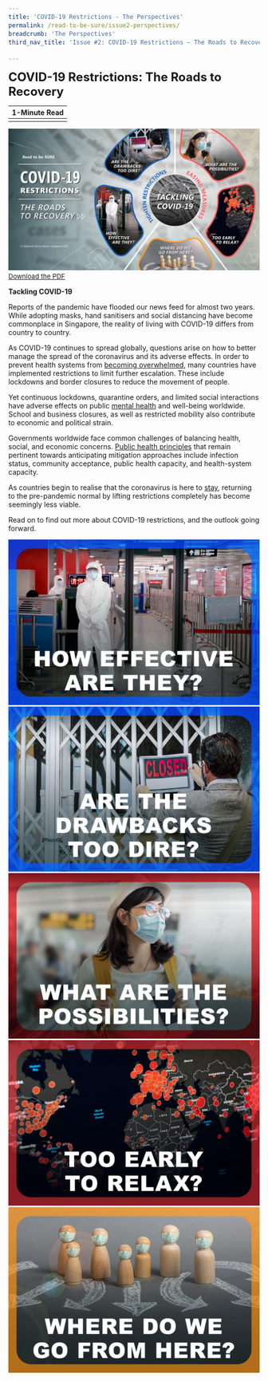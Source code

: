 ```yaml
---
title: 'COVID-19 Restrictions - The Perspectives'
permalink: /read-to-be-sure/issue2-perspectives/
breadcrumb: 'The Perspectives'
third_nav_title: 'Issue #2: COVID-19 Restrictions — The Roads to Recovery'

---
```


**<font size=5>COVID-19 Restrictions: The Roads to Recovery</font>**

| **1-Minute Read** |
| :---------------: |
|                   |

![](../images/rtbs2-visualmap.jpg)
<font size=2><a href="https://staging-nlb-sure.netlify.app/images/RTBS2-visualmap.pdf" target=_new>Download the PDF</a></font>



**Tackling COVID-19** 

Reports of the pandemic have flooded our news feed for almost two years. While adopting masks, hand sanitisers and social distancing have become commonplace in Singapore, the reality of living with COVID-19 differs from country to country. 

 

As COVID-19 continues to spread globally, questions arise on how to better manage the spread of the coronavirus and its adverse effects. In order to prevent health systems from [becoming overwhelmed](https://www.thelancet.com/journals/lancet/article/PIIS0140-6736(20)32007-9/fulltext), many countries have implemented restrictions to limit further escalation. These include lockdowns and border closures to reduce the movement of people. 

 

Yet continuous lockdowns, quarantine orders, and limited social interactions have adverse effects on public [mental health](https://www.thelancet.com/journals/lancet/article/PIIS0140-6736(21)02143-7/fulltext) and well-being worldwide. School and business closures, as well as restricted mobility also contribute to economic and political strain. 

 

Governments worldwide face common challenges of balancing health, social, and economic concerns. [Public health principles](https://www.thelancet.com/journals/lancet/article/PIIS0140-6736(20)32007-9/fulltext) that remain pertinent towards anticipating mitigation approaches include infection status, community acceptance, public health capacity, and health-system capacity. 

 

As countries begin to realise that the coronavirus is here to [stay](https://www.nature.com/articles/d41586-021-00396-2), returning to the pre-pandemic normal by lifting restrictions completely has become seemingly less viable.

 

Read on to find out more about COVID-19 restrictions, and the outlook going forward. 

<div>
<div class="row is-multiline">
<div class="col is-one-fifth-desktop is-one-fifth-tablet">
<a href="/read-to-be-sure/issue2-perspective1/"><img src="../images/rtbs2-perspective1.jpg" alt="image 1"></a>
</div>
    <div class="col is-one-fifth-desktop is-one-fifth-tablet">
<a href="/read-to-be-sure/issue2-perspective2/"><img src="../images/rtbs2-perspective2.jpg" alt="image 2"></a>
</div>
    <div class="col is-one-fifth-desktop is-one-fifth-tablet">
<a href="/read-to-be-sure/issue2-perspective3/"><img src="../images/rtbs2-perspective3.jpg" alt="image 3"></a>
</div>
    <div class="col is-one-fifth-desktop is-one-fifth-tablet">
<a href="/read-to-be-sure/issue2-perspective4/"><img src="../images/rtbs2-perspective4.jpg" alt="image 4"></a>
</div>
    <div class="col is-one-fifth-desktop is-one-fifth-tablet">
<a href="/read-to-be-sure/issue2-perspective5/"><img src="../images/rtbs2-perspective5.jpg" alt="image 5"></a>
</div>
</div>
</div>



